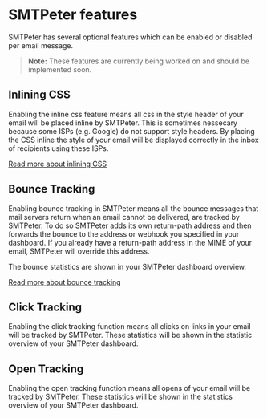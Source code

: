 # SMTPeter features

SMTPeter has several optional features which can be enabled or 
disabled per email message. 

> **Note:** These features are currently being worked on and should be implemented 
soon.

## Inlining CSS

Enabling the inline css feature means all css in the style header of your email
will be placed inline by SMTPeter. This is sometimes nessecary because some ISPs
(e.g. Google) do not support style headers. By placing the CSS inline the style
of your email will be displayed correctly in the inbox of recipients using these
ISPs. 

[Read more about inlining CSS](copernica-docs:SMTPeter/features/inline-css "Inlining CSS Documentation")


## Bounce Tracking

Enabling bounce tracking in SMTPeter means all the bounce messages that mail servers 
return when an email cannot be delivered, are tracked by SMTPeter. To do so SMTPeter 
adds its own return-path address and then forwards the bounce to the address or webhook 
you specified in your dashboard. If you already have a return-path address in the MIME 
of your email, SMTPeter will override this address. 

The bounce statistics are shown in your SMTPeter dashboard overview. 

[Read more about bounce tracking](copernica-docs:SMTPeter/features/bounce-tracking "Bounce Tracking Documentation")

## Click Tracking

Enabling the click tracking function means all clicks on links
in your email will be tracked by SMTPeter. These statistics will
be shown in the statistic overview of your SMTPeter dashboard. 



## Open Tracking

Enabling the open tracking function means all opens of your email will be tracked
by SMTPeter. These statistics will be shown in the statistics overview of your SMTPeter
dashboard. 







